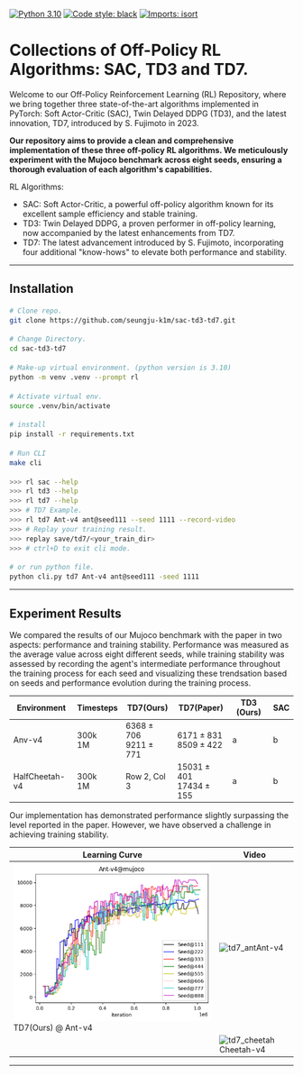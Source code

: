 [![Python 3.10](https://img.shields.io/badge/python-3.10-blue.svg)](https://www.python.org/downloads/release/python-380/)
[![Code style: black](https://img.shields.io/badge/code%20style-black-000000.svg)](https://github.com/psf/black)
[![Imports: isort](https://img.shields.io/badge/imports-isort-white)](https://pycqa.github.io/isort/)

# Collections of Off-Policy RL Algorithms: SAC, TD3 and TD7.

Welcome to our Off-Policy Reinforcement Learning (RL) Repository, where we bring together three state-of-the-art algorithms implemented in PyTorch: Soft Actor-Critic (SAC), Twin Delayed DDPG (TD3), and the latest innovation, TD7, introduced by S. Fujimoto in 2023.

**Our repository aims to provide a clean and comprehensive implementation of these three off-policy RL algorithms. We meticulously experiment with the Mujoco benchmark across eight seeds, ensuring a thorough evaluation of each algorithm's capabilities.**

RL Algorithms:

- SAC: Soft Actor-Critic, a powerful off-policy algorithm known for its excellent sample efficiency and stable training.
- TD3: Twin Delayed DDPG, a proven performer in off-policy learning, now accompanied by the latest enhancements from TD7.
- TD7: The latest advancement introduced by S. Fujimoto, incorporating four additional "know-hows" to elevate both performance and stability.

______________________________________________________________________

## Installation

```bash
# Clone repo.
git clone https://github.com/seungju-k1m/sac-td3-td7.git

# Change Directory.
cd sac-td3-td7

# Make-up virtual environment. (python version is 3.10)
python -m venv .venv --prompt rl

# Activate virtual env.
source .venv/bin/activate

# install
pip install -r requirements.txt

# Run CLI
make cli

>>> rl sac --help
>>> rl td3 --help
>>> rl td7 --help
>>> # TD7 Example.
>>> rl td7 Ant-v4 ant@seed111 --seed 1111 --record-video
>>> # Replay your training result.
>>> replay save/td7/<your_train_dir>
>>> # ctrl+D to exit cli mode.

# or run python file.
python cli.py td7 Ant-v4 ant@seed111 -seed 1111
```

______________________________________________________________________

## Experiment Results

We compared the results of our Mujoco benchmark with the paper in two aspects: performance and training stability. Performance was measured as the average value across eight different seeds, while training stability was assessed by recording the agent's intermediate performance throughout the training process for each seed and visualizing these trendsation based on seeds and performance evolution during the training process.

| Environment    | Timesteps    | TD7(Ours)                  | TD7(Paper)                   | TD3 (Ours) | SAC |
| -------------- | ------------ | -------------------------- | ---------------------------- | ---------- | --- |
| Anv-v4         | 300k <br> 1M | 6368 ± 706 <br> 9211 ± 771 | 6171 ± 831 <br> 8509 ± 422   | a          | b   |
| HalfCheetah-v4 | 300k <br> 1M | Row 2, Col 3               | 15031 ± 401 <br> 17434 ± 155 | a          | b   |

Our implementation has demonstrated performance slightly surpassing the level reported in the paper. However, we have observed a challenge in achieving training stability.

| Learning Curve                                  | Video                                                                                                                     |
| ----------------------------------------------- | ------------------------------------------------------------------------------------------------------------------------- |
| ![image](./data/td7_ant.png) TD7(Ours) @ Ant-v4 | ![td7_ant](https://github.com/seungju-k1m/sac-td3-td7/assets/61035345/e6211f84-3202-4878-bc16-432c7b9e2cd4)Ant-v4         |
|                                                 | ![td7_cheetah](https://github.com/seungju-k1m/sac-td3-td7/assets/61035345/9cebb702-29db-499e-8b25-345fb0fc863d)Cheetah-v4 |

______________________________________________________________________
